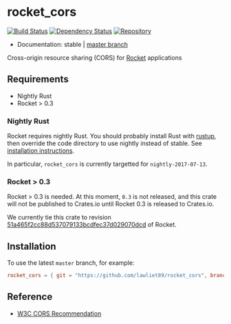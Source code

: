 # rocket_cors

[![Build Status](https://travis-ci.org/lawliet89/rocket_cors.svg)](https://travis-ci.org/lawliet89/rocket_cors)
[![Dependency Status](https://dependencyci.com/github/lawliet89/rocket_cors/badge)](https://dependencyci.com/github/lawliet89/rocket_cors)
[![Repository](https://img.shields.io/github/tag/lawliet89/rocket_cors.svg)](https://github.com/lawliet89/rocket_cors)
<!-- [![Crates.io](https://img.shields.io/crates/v/rocket_cors.svg)](https://crates.io/crates/rocket_cors) -->
<!-- [![Documentation](https://docs.rs/rocket_cors/badge.svg)](https://docs.rs/rocket_cors) -->

- Documentation:  stable | [master branch](https://lawliet89.github.io/rocket_cors)

Cross-origin resource sharing (CORS) for [Rocket](https://rocket.rs/) applications

## Requirements

- Nightly Rust
- Rocket > 0.3

### Nightly Rust

Rocket requires nightly Rust. You should probably install Rust with [rustup](https://www.rustup.rs/), then override the code directory to use nightly instead of stable. See
[installation instructions](https://rocket.rs/guide/getting-started/#installing-rust).

In particular, `rocket_cors` is currently targetted for `nightly-2017-07-13`.

### Rocket > 0.3

Rocket > 0.3 is needed. At this moment, `0.3` is not released, and this crate will not be published
to Crates.io until Rocket 0.3 is released to Crates.io.

We currently tie this crate to revision [51a465f2cc88d537079133bcdfec37d029070dcd](https://github.com/SergioBenitez/Rocket/tree/51a465f2cc88d537079133bcdfec37d029070dcd) of Rocket.

## Installation

<!-- Add the following to Cargo.toml:

```toml
rocket_cors = "0.0.6"
``` -->

To use the latest `master` branch, for example:

```toml
rocket_cors = { git = "https://github.com/lawliet89/rocket_cors", branch = "master" }
```

## Reference

- [W3C CORS Recommendation](https://www.w3.org/TR/cors/#resource-processing-model)
